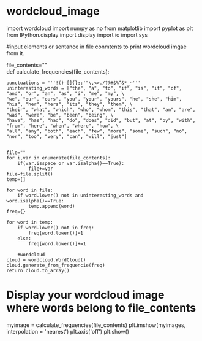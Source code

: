 # wordcloud_image

import wordcloud
import numpy as np
from matplotlib import pyplot as plt
from IPython.display import display
import io
import sys

#input elements or sentance in file conmtents to print wordcloud imgae from it.

file_contents=""  
def calculate_frequencies(file_contents):
    
    punctuations = '''!()-[]{};:'"\,<>./?@#$%^&*_~'''
    uninteresting_words = ["the", "a", "to", "if", "is", "it", "of", "and", "or", "an", "as", "i", "me", "my", \
    "we", "our", "ours", "you", "your", "yours", "he", "she", "him", "his", "her", "hers", "its", "they", "them", \
    "their", "what", "which", "who", "whom", "this", "that", "am", "are", "was", "were", "be", "been", "being", \
    "have", "has", "had", "do", "does", "did", "but", "at", "by", "with", "from", "here", "when", "where", "how", \
    "all", "any", "both", "each", "few", "more", "some", "such", "no", "nor", "too", "very", "can", "will", "just"]
    
    
    file=""
    for i,var in enumerate(file_contents):
        if(var.isspace or var.isalpha()==True):
            file+=var
    file=file.split()
    temp=[]

    for word in file:
        if word.lower() not in uninteresting_words and word.isalpha()==True:
            temp.append(word)
    freq={}

    for word in temp:
        if word.lower() not in freq:
            freq[word.lower()]=1
        else:
            freq[word.lower()]+=1

        #wordcloud
    cloud = wordcloud.WordCloud()
    cloud.generate_from_frequencie(freq)
    return cloud.to_array()


# Display your wordcloud image where words belong to file_contents

myimage = calculate_frequencies(file_contents)
plt.imshow(myimages, interpolation = 'nearest')
plt.axis('off')
plt.show()
